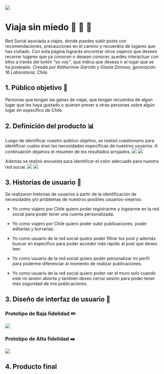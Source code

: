 <img src="images/Logo.png">

# Viaja sin miedo :sunrise_over_mountains: :ocean: :palm_tree:

Red Social asociada a viajes, donde puedes subir posts con recomendaciones, precauciones en el camino y recuerdos de lugares que has visitado. Con esta página lograrás encontrar otros viajeros que deseen recorrer lugares que ya conocen o desean conocer, puedes interactuar con ellos a través del botón _"yo voy"_, que indica que deseas ir al lugar que se ha posteado. _Creada por Katherinne Garrido y Gisela Donoso, generación 16 Laboratoria, Chile._

## 1. Público objetivo :bust_in_silhouette:
Personas que tengan las ganas de viajar, que tengan recuerdos de algún lugar que les haya gustado o quieran prever a otras personas sobre algún lugar en específico de Chile.

## 2.  Definición del producto :bar_chart:
Luego de identificar nuestro público objetivo, se realizó cuestionario para identificar cuales eran las necesidades específicas de nuestros usuarios. A continuación dejamos el resumen de los resultados arrojados.
<img src= "imagesReadMe/1.PNG">
<img src= "imagesReadMe/2.PNG">

Además se realizó encuesta para identificar el color adecuado para nuestra red social.
<img src= "imagesReadMe/colorRedSocial1.PNG">
<img src= "imagesReadMe/colorRedSocial2.PNG">

## 3. Historias de usuario :thought_balloon:

Se realizaron historias de usuarios a partir de la identificación de necesidades y/o problemas de nuestros posibles usuarios-viejeros:

* Yo como viajero por Chile quiero poder registrarme y logearme en la red social para poder tener una cuenta personalizada.

* Yo como viajero por Chile quiero poder subir publicaciones, poder editarlas y borrarlas.

* Yo como usuario de la red social quiero poder filtrar los post y además buscar en específico para poder acceder más rápido al post que deseo leer.

* Yo como usuario de la red social quiero poder personalizar mi perfil para poderme diferenciar al momento de realizar publicaciones.

* Yo como usuario de la red social quiero poder ver el muro solo cuando este mi sesión abierta y también deseo cerrar sesión para poder tener más seguridad de mis publicaciones.



## 3. Diseño de interfaz de usuario :round_pushpin:

### Prototipo de Baja fidelidad :pencil2:
<img src= "imagesReadMe/sketch.PNG">

### Prototipo de Alta fidelidad :black_nib:
<img src= "imagesReadMe/figma.PNG">

## 4. Producto final